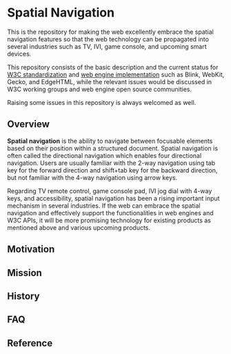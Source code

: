 # Spatial Navigation
This is the repository for making the web excellently embrace the spatial navigation features so that the web technology can be propagated into several industries such as TV, IVI, game console, and upcoming smart devices.

This repository consists of the basic description and the current status for [W3C standardization](explainer.md) and [web engine implementation](impl.md) such as Blink, WebKit, Gecko, and EdgeHTML, while the relevant issues would be discussed in W3C working groups and web engine open source communities.

Raising some issues in this repository is always welcomed as well.

## Overview
**Spatial navigation** is the ability to navigate between focusable elements based on their position within a structured document. Spatial navigation is often called the directional navigation which enables four directional navigation. Users are usually familiar with the 2-way navigation using tab key for the forward direction and shift+tab key for the backward direction, but not familiar with the 4-way navigation using arrow keys.

Regarding TV remote control, game console pad, IVI jog dial with 4-way keys, and accessibility, spatial navigation has been a rising important input mechanism in several industries. If the web can embrace the spatial navigation and effectively support the functionalities in web engines and W3C APIs, it will be more promising technology for existing products as mentioned above and various upcoming products.

## Motivation

## Mission

## History

## FAQ

## Reference
